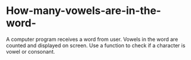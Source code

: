 # How-many-vowels-are-in-the-word-
 A computer program receives a word from user. Vowels in the word are counted and displayed on screen. Use a function to check if a character is vowel or consonant.

